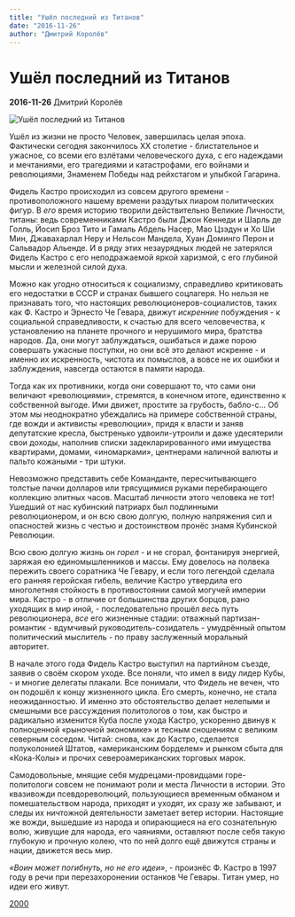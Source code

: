 ```yaml
---
title: "Ушёл последний из Титанов"
date: "2016-11-26"
author: "Дмитрий Королёв"
---
```


# Ушёл последний из Титанов

**2016-11-26** Дмитрий Королёв

![Ушёл последний из Титанов](http://pics.livejournal.com/jakovkin/pic/000fs6c5)

Ушёл из жизни не просто Человек, завершилась целая эпоха. Фактически сегодня закончилось XX столетие - блистательное и ужасное, со всеми его взлётами человеческого духа, с его надеждами и мечтаниями, его трагедиями и катастрофами, его войнами и революциями, Знаменем Победы над рейхстагом и улыбкой Гагарина.

Фидель Кастро происходил из совсем другого времени - противоположного нашему времени раздутых пиаром политических фигур. В *его* время историю творили действительно Великие Личности, титаны: ведь современниками Кастро были Джон Кеннеди и Шарль де Голль, Йосип Броз Тито и Гамаль Абдель Насер, Мао Цзэдун и Хо Ши Мин, Джавахарлал Неру и Нельсон Мандела, Хуан Доминго Перон и Сальвадор Альенде. И в ряду этих незаурядных людей не затерялся Фидель Кастро с его неподражаемой яркой харизмой, с его глубиной мысли и железной силой духа.

Можно как угодно относиться к социализму, справедливо критиковать его недостатки в СССР и странах бывшего соцлагеря. Но нельзя не признавать того, что настоящих революционеров-социалистов, таких как Ф. Кастро и Эрнесто Че Гевара, движут *искренние* побуждения - к социальной справедливости, к счастью для всего человечества, к установлению на планете прочного и нерушимого мира, братства народов. Да, они могут заблуждаться, ошибаться и даже порою совершать ужасные поступки, но они всё это делают искренне - и именно их искренность, чистота их помыслов, а вовсе не их ошибки и заблуждения, навсегда остаются в памяти народа.

Тогда как их противники, когда они совершают то, что сами они величают «революциями», стремятся, в конечном итоге, единственно к собственной выгоде. Ими движет, простите за грубость, бабло-с... Об этом мы неоднократно убеждались на примере собственной страны, где вожди и активисты «революции», придя к власти и заняв депутатские кресла, быстренько удвоили-утроили и даже удесятерили свои доходы, наполнив списки задекларированного ими имущества квартирами, домами, «иномарками», центнерами наличной валюты и пальто кожаными - три штуки.

Невозможно представить себе Команданте, пересчитывающего толстые пачки долларов или трясущимися руками перебирающего коллекцию элитных часов. Масштаб личности этого человека не тот! Ушедший от нас кубинский патриарх был подлинными революционером, и он всю свою долгую, полную напряжения сил и опасностей жизнь с честью и достоинством пронёс знамя Кубинской Революции.

Всю свою долгую жизнь он *горел* - и не сгорал, фонтанируя энергией, заряжая ею единомышленников и массы. Ему довелось на полвека пережить своего соратника Че Гевару, и если того легендой сделала его ранняя геройская гибель, величие Кастро утвердила его многолетняя стойкость в противостоянии самой могучей империи мира. Кастро - в отличие от большинства других борцов, рано уходящих в мир иной, - последовательно прошёл *весь* путь революционера, *все* его жизненные стадии: отважный партизан-романтик - вдумчивый руководитель-созидатель - умудрённый опытом политический мыслитель - по праву заслуженный моральный авторитет.

В начале этого года Фидель Кастро выступил на партийном съезде, заявив о своём скором уходе. Все поняли, что имел в виду лидер Кубы, - и многие делегаты плакали. Все понимали, что Фидель не вечен, что он подошёл к концу жизненного цикла. Его смерть, конечно, не стала неожиданностью. И именно это обстоятельство делает нелепыми и смешными все рассуждения политологов о том, как быстро и радикально изменится Куба после ухода Кастро, ускоренно двинув к полноценной «рыночной экономике» и тесным сношениям с великим северным соседом. Читай: снова, как до Кастро, сделается полуколонией Штатов, «американским борделем» и рынком сбыта для «Кока-Колы» и прочих североамериканских торговых марок.

Самодовольные, мнящие себя мудрецами-провидцами горе-политологи совсем не понимают роли и места Личности в истории. Это квазивожди псевдореволюций, пользующиеся временным обманом и помешательством народа, приходят и уходят, их сразу же забывают, и следы их ничтожной деятельности заметает ветер истории. Настоящие же вожди, вышедшие из народа и опирающиеся на его сознательную волю, живущие для народа, его чаяниями, оставляют после себя такую глубокую и прочную колею, что по ней долго ещё движутся страны и нации, движется весь мир.

*«Воин может погибнуть, но не его идеи»*, - произнёс Ф. Кастро в 1997 году в речи при перезахоронении останков Че Гевары. Титан умер, но идеи его живут.

[2000](http://www.2000.ua/specproekty_ru/velikie-lyudi-proshlogo-i-sovremennost/ushel-poslednii-iz-titanov.htm)